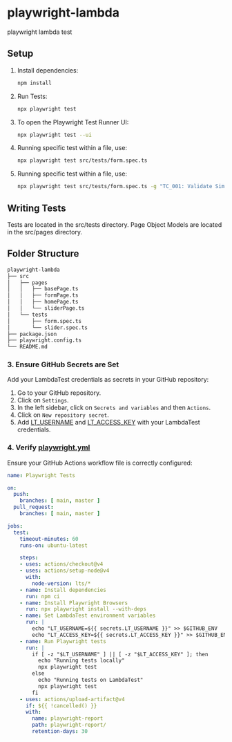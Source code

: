 # playwright-lambda
playwright lambda test

## Setup
1. Install dependencies:
   ```sh
   npm install

2. Run Tests:
   ```sh
   npx playwright test

3. To open the Playwright Test Runner UI:
   ```sh
   npx playwright test --ui

4. Running specific test within a file, use:
   ```sh
   npx playwright test src/tests/form.spec.ts

5. Running specific test within a file, use:
   ```sh
   npx playwright test src/tests/form.spec.ts -g "TC_001: Validate Simple Form Submission"

## Writing Tests
Tests are located in the src/tests directory.
Page Object Models are located in the src/pages directory.

## Folder Structure
   ```sh
   playwright-lambda
   ├── src
   │   ├── pages
   │   │   ├── basePage.ts
   │   │   ├── formPage.ts
   │   │   ├── homePage.ts
   │   │   └── sliderPage.ts
   │   └── tests
   │       ├── form.spec.ts
   │       └── slider.spec.ts
   ├── package.json
   ├── playwright.config.ts
   └── README.md
   ```


### 3. Ensure GitHub Secrets are Set
Add your LambdaTest credentials as secrets in your GitHub repository:

1. Go to your GitHub repository.
2. Click on `Settings`.
3. In the left sidebar, click on `Secrets and variables` and then `Actions`.
4. Click on `New repository secret`.
5. Add [LT_USERNAME](http://_vscodecontentref_/4) and [LT_ACCESS_KEY](http://_vscodecontentref_/5) with your LambdaTest credentials.

### 4. Verify [playwright.yml](http://_vscodecontentref_/6)
Ensure your GitHub Actions workflow file is correctly configured:

```yaml
name: Playwright Tests

on:
  push:
    branches: [ main, master ]
  pull_request:
    branches: [ main, master ]

jobs:
  test:
    timeout-minutes: 60
    runs-on: ubuntu-latest

    steps:
    - uses: actions/checkout@v4
    - uses: actions/setup-node@v4
      with:
        node-version: lts/*
    - name: Install dependencies
      run: npm ci
    - name: Install Playwright Browsers
      run: npx playwright install --with-deps
    - name: Set LambdaTest environment variables
      run: |
        echo "LT_USERNAME=${{ secrets.LT_USERNAME }}" >> $GITHUB_ENV
        echo "LT_ACCESS_KEY=${{ secrets.LT_ACCESS_KEY }}" >> $GITHUB_ENV
    - name: Run Playwright tests
      run: |
        if [ -z "$LT_USERNAME" ] || [ -z "$LT_ACCESS_KEY" ]; then
          echo "Running tests locally"
          npx playwright test
        else
          echo "Running tests on LambdaTest"
          npx playwright test
        fi
    - uses: actions/upload-artifact@v4
      if: ${{ !cancelled() }}
      with:
        name: playwright-report
        path: playwright-report/
        retention-days: 30